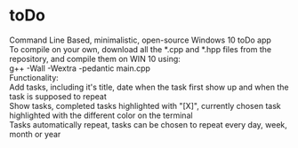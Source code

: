 # toDo
Command Line Based, minimalistic, open-source Windows 10 toDo app <br/>
To compile on your own, download all the *.cpp and *.hpp files from the repository, and compile them on WIN 10 using: <br/>
g++ -Wall -Wextra -pedantic main.cpp <br/>
Functionality: <br/>
Add tasks, including it's title, date when the task first show up and when the task is supposed to repeat <br/>
Show tasks, completed tasks highlighted with "[X]", currently chosen task highlighted with the different color on the terminal <br/>
Tasks automatically repeat, tasks can be chosen to repeat every day, week, month or year <br/>
